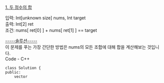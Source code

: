 <a href="https://leetcode.com/problems/two-sum/description/" title="Two Sum">1. 두 정수의 합</a>

입력: Int[unknown size] nums, Int target<br>
출력: Int[2] ret<br>
조건: nums[ ret[0] ] + nums[ ret[1] ] == target

<a href="https://leetcode.com/problems/two-sum/editorial/" title="Two Sum">-----솔루션-----</a>
<br>이 문제를 푸는 가장 간단한 방법은 nums의 모든 조합에 대해 합을 계산해보는 것입니다. <br>
Code - C++
<pre>
<code>class Solution {
public:
    vector<int>
</code>
</pre>

